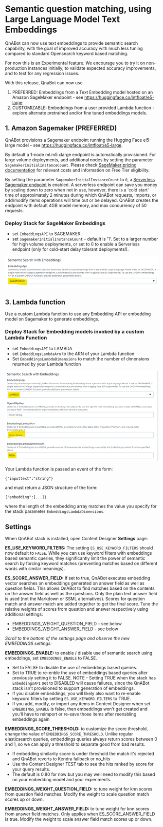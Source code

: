 # Semantic question matching, using Large Language Model Text Embeddings

QnABot can now use text embeddings to provide semantic search capability, with the goal of improved accuracy with much less tuning compared to standard Opensearch keyword based matching.

For now this is an Experimental feature. We encourage you to try it on non-production instances initially, to validate expected accuracy improvements, and to test for any regression issues. 

With this release, QnaBot can now use 
1. PREFERRED: Embeddings from a Text Embedding model hosted on an Amazon SageMaker endpoint - see https://huggingface.co/intfloat/e5-large
2. CUSTOMIZABLE: Embeddings from a user provided Lambda function - explore alternate pretrained and/or fine tuned embeddings models. 

## 1. Amazon Sagemaker (PREFERRED)

QnABot provisions a Sagemaker endpoint running the Hugging Face el5-large model - see https://huggingface.co/intfloat/e5-large. 
  
By default a 1-node ml.m5.xlarge endpoint is automatically provisioned. For large volume deployments, add additional nodes by setting the parameter `SagemakerInitialInstanceCount`. Please check [SageMaker pricing documentation](https://aws.amazon.com/sagemaker/pricing/) for relevant costs and information on Free Tier eligibility. 
  
By setting the parameter `SagemakerInitialInstanceCount` to `0`, a [Serverless Sagemaker endpoint](https://docs.aws.amazon.com/sagemaker/latest/dg/serverless-endpoints.html) is enabled. A serverless endpoint can save you money by scaling down to zero when not in use, however, there is a 'cold start' time of approximately 2 minutes during which QnABot requests, imports, or add/modify items operations will time out or be delayed. QnABot creates the endpoint with default 4GB model memory, and max concurrency of 50 requests.  


### Deploy Stack for SageMaker Embeddings

- set `EmbeddingsAPI` to SAGEMAKER
- set `SagemakerInitialInstanceCount` - default is '1'. Set to a larger number for high volume deployments, or set to 0 to enable a Serverless endpoint (only for cold-start delay tolerant deployments!). 

![CFN Params](./images/CF_Params_Sagemaker.png)


## 3. Lambda function

Use a custom Lambda function to use any Embedding API or embedding model on Sagemaker to generate embeddings.  

### Deploy Stack for Embedding models invoked by a custom Lambda Function

- set `EmbeddingsAPI` to LAMBDA
- set `EmbeddingsLambdaArn` to the ARN of your Lambda function 
- Set `EmbeddingsLambdaDimensions` to match the number of dimensions returned by your Lambda function

![CFN Params](./images/CF_Params_Lambda.png)

Your Lambda function is passed an event of the form:
```
{"inputtext":"string"}
```
and must return a JSON structure of the form:
```
{"embedding":[...]}
```
where the length of the embedding array matches the value you specify for the stack parameter `EmbeddingsLambdaDimensions`.



## Settings

When QnABot stack is installed, open Content Designer **Settings** page:

**ES_USE_KEYWORD_FILTERS:** The setting `ES_USE_KEYWORD_FILTERS` should now default to `FALSE`. While you can use keyword filters with embeddings based semantic queries, they significantly limit the power of semantic search by forcing keyword matches (preventing matches based on different words with similar meanings).

**ES_SCORE_ANSWER_FIELD:** If set to true, QnABot executes embedding vector searches on embeddings generated on answer field as well as question fields. This allows QnABot to find matches based on the contents on the answer field as well as the questions. Only the plain text answer field is used (not the Markdown or SSML alternatives). Scores for question match and answer match are added together to get the final score. Tune the relative weights of scores from question and answer respectively using additional settings:
  - EMBEDDINGS_WEIGHT_QUESTION_FIELD - see below
  - EMBEDDINGS_WEIGHT_ANSWER_FIELD - see below


*Scroll to the bottom of the settings page and observe the new EMBEDDINGS settings:*

**EMBEDDINGS_ENABLE:** to enable / disable use of semantic search using embeddings, set `EMBEDDINGS_ENABLE` to FALSE.
  - Set to FALSE to disable the use of embeddings based queries. 
  - Set to TRUE to re-enble the use of embeddings based queries after previously setting it to FALSE. NOTE - Setting TRUE when the stack has `EmbeddingsAPI` set to DISABLED will cause failures, since the QnABot stack isn't provisioned to support generation of embeddings. 
  - If you disable embeddings, you will likely also want to re-enable keyword filters by setting `ES_USE_KEYWORD_FILTERS` to TRUE. 
  - If you add, modify, or import any items in Content Designer when set `EMBEDDINGS_ENABLE` is false, then embeddings won't get created and you'll have to reimport or re-save those items after reenabling embeddings again  
    
**EMBEDDINGS_SCORE_THRESHOLD:** to customize the score threshold, change the value of `EMBEDDINGS_SCORE_THRESHOLD`. Unlike regular elasticsearch queries, embeddings queries always return scores between 0 and 1, so we can apply a threshold to separate good from bad results. 
  - If embedding similarity score is under threshold the match it's rejected and QnABot reverts to Kendra fallback or no_hits
  - Use the Content Designer TEST tab to see the hits ranked by score for your query results.
  - The default is 0.80 for now but you may well need to modify this based on your embedding model and your experiments.

**EMBEDDINGS_WEIGHT_QUESTION_FIELD:** to tune weight for knn scores from question field matches. Modify the weight to scale question match scores up or down.

**EMBEDDINGS_WEIGHT_ANSWER_FIELD:**  to tune weight for knn scores from answer field matches. Only applies when ES_SCORE_ANSWER_FIELD is true. Modify the weight to scale answer field match scores up or down.


